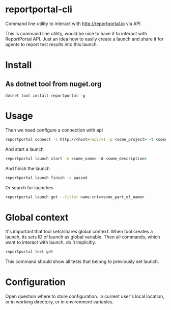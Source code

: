 # reportportal-cli
Command line utility to interact with http://reportportal.io via API

This is command line utility, would be nice to have it to interact with ReportPortal API. Just an idea how to easily create a launch and share it for agents to report test results into this launch.

# Install

## As dotnet tool from nuget.org
```
dotnet tool install reportportal -g
```

# Usage
Then we need configure a connection with api
```cmd
reportportal connect -s http://<host>/api/v1 -p <some_project> -t <some_api_token>
```

And start a launch
```cmd
reportportal launch start -n <some_name> -d <some_description>
```

And finish the launch
```cmd
reportportal launch finish -s passed
```

Or search for launches
```cmd
reportportal launch get --filter name.cnt=<some_part_of_name>
```

# Global context
It's important that tool sets/shares global context. When tool creates a launch, its sets ID of launch as global variable. Then all commands, which want to interact with launch, do it implicitly.

```cmd
reportportal test get
```

This command should show all tests that belong to previously set launch.

# Configuration
Open question where to store configuration. In current user's local location, or in working directory, or in environment variables.
